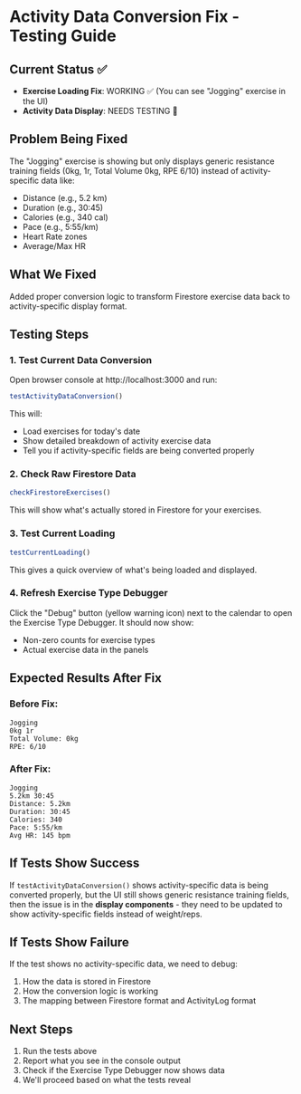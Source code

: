 # Activity Data Conversion Fix - Testing Guide

## Current Status ✅
- **Exercise Loading Fix**: WORKING ✅ (You can see "Jogging" exercise in the UI)
- **Activity Data Display**: NEEDS TESTING 🧪

## Problem Being Fixed
The "Jogging" exercise is showing but only displays generic resistance training fields (0kg, 1r, Total Volume 0kg, RPE 6/10) instead of activity-specific data like:
- Distance (e.g., 5.2 km)
- Duration (e.g., 30:45)
- Calories (e.g., 340 cal)
- Pace (e.g., 5:55/km)
- Heart Rate zones
- Average/Max HR

## What We Fixed
Added proper conversion logic to transform Firestore exercise data back to activity-specific display format.

## Testing Steps

### 1. Test Current Data Conversion
Open browser console at http://localhost:3000 and run:
```javascript
testActivityDataConversion()
```

This will:
- Load exercises for today's date
- Show detailed breakdown of activity exercise data
- Tell you if activity-specific fields are being converted properly

### 2. Check Raw Firestore Data
```javascript
checkFirestoreExercises()
```

This will show what's actually stored in Firestore for your exercises.

### 3. Test Current Loading
```javascript
testCurrentLoading()
```

This gives a quick overview of what's being loaded and displayed.

### 4. Refresh Exercise Type Debugger
Click the "Debug" button (yellow warning icon) next to the calendar to open the Exercise Type Debugger. It should now show:
- Non-zero counts for exercise types
- Actual exercise data in the panels

## Expected Results After Fix

### Before Fix:
```
Jogging
0kg 1r
Total Volume: 0kg
RPE: 6/10
```

### After Fix:
```
Jogging  
5.2km 30:45
Distance: 5.2km
Duration: 30:45
Calories: 340
Pace: 5:55/km
Avg HR: 145 bpm
```

## If Tests Show Success
If `testActivityDataConversion()` shows activity-specific data is being converted properly, but the UI still shows generic resistance training fields, then the issue is in the **display components** - they need to be updated to show activity-specific fields instead of weight/reps.

## If Tests Show Failure
If the test shows no activity-specific data, we need to debug:
1. How the data is stored in Firestore
2. How the conversion logic is working
3. The mapping between Firestore format and ActivityLog format

## Next Steps
1. Run the tests above
2. Report what you see in the console output
3. Check if the Exercise Type Debugger now shows data
4. We'll proceed based on what the tests reveal
